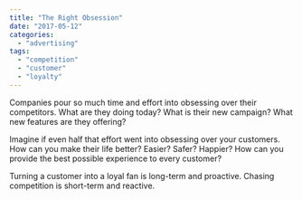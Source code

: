 ```yaml
---
title: "The Right Obsession"
date: "2017-05-12"
categories: 
  - "advertising"
tags: 
  - "competition"
  - "customer"
  - "loyalty"
---
```


Companies pour so much time and effort into obsessing over their competitors. What are they doing today? What is their new campaign? What new features are they offering?

Imagine if even half that effort went into obsessing over your customers. How can you make their life better? Easier? Safer? Happier? How can you provide the best possible experience to every customer?

Turning a customer into a loyal fan is long-term and proactive. Chasing competition is short-term and reactive.
